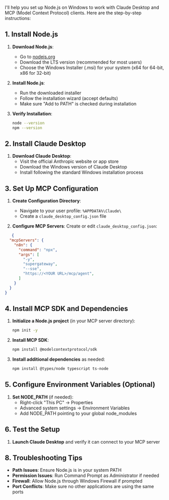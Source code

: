 I'll help you set up Node.js on Windows to work with Claude Desktop and MCP (Model Context Protocol) clients. Here are the step-by-step instructions:

## 1. Install Node.js

1. **Download Node.js**:
   - Go to [nodejs.org](https://nodejs.org/)
   - Download the LTS version (recommended for most users)
   - Choose the Windows Installer (.msi) for your system (x64 for 64-bit, x86 for 32-bit)

2. **Install Node.js**:
   - Run the downloaded installer
   - Follow the installation wizard (accept defaults)
   - Make sure "Add to PATH" is checked during installation

3. **Verify Installation**:
   ```bash
   node --version
   npm --version
   ```

## 2. Install Claude Desktop

1. **Download Claude Desktop**:
   - Visit the official Anthropic website or app store
   - Download the Windows version of Claude Desktop
   - Install following the standard Windows installation process

## 3. Set Up MCP Configuration

1. **Create Configuration Directory**:
   - Navigate to your user profile: `%APPDATA%\Claude\`
   - Create a `claude_desktop_config.json` file

2. **Configure MCP Servers**:
   Create or edit `claude_desktop_config.json`:


```json
   {
  "mcpServers": {
    "n8n": {
      "command": "npx",
      "args": [
        "-y",
        "supergateway",
        "--sse",
        "https://<YOUR URL>/mcp/agent",
      ]
    }
  }
}
```

## 4. Install MCP SDK and Dependencies

1. **Initialize a Node.js project** (in your MCP server directory):
   ```bash
   npm init -y
   ```

2. **Install MCP SDK**:
   ```bash
   npm install @modelcontextprotocol/sdk
   ```

3. **Install additional dependencies** as needed:
   ```bash
   npm install @types/node typescript ts-node
   ```

## 5. Configure Environment Variables (Optional)

1. **Set NODE_PATH** (if needed):
   - Right-click "This PC" → Properties
   - Advanced system settings → Environment Variables
   - Add NODE_PATH pointing to your global node_modules

## 6. Test the Setup

1. **Launch Claude Desktop** and verify it can connect to your MCP server

## 8. Troubleshooting Tips

- **Path Issues**: Ensure Node.js is in your system PATH
- **Permission Issues**: Run Command Prompt as Administrator if needed
- **Firewall**: Allow Node.js through Windows Firewall if prompted
- **Port Conflicts**: Make sure no other applications are using the same ports